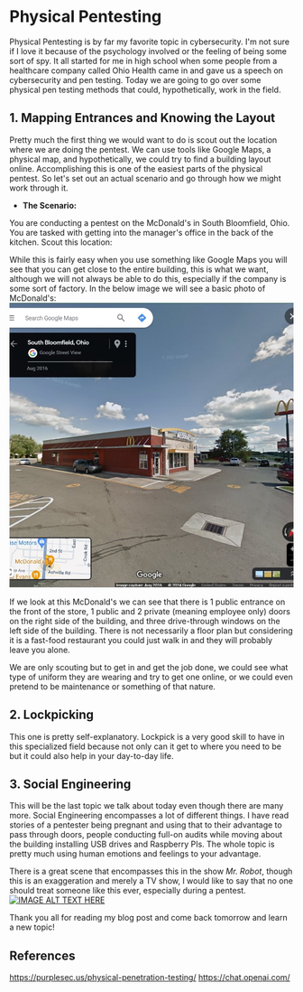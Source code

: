 # Physical Pentesting

Physical Pentesting is by far my favorite topic in cybersecurity. I'm not sure if I love it because of the psychology involved or the feeling of being some sort of spy. It all started for me in high school when some people from a healthcare company called Ohio Health came in and gave us a speech on cybersecurity and pen testing. Today we are going to go over some physical pen testing methods that could, hypothetically, work in the field.

## 1. Mapping Entrances and Knowing the Layout
Pretty much the first thing we would want to do is scout out the location where we are doing the pentest. We can use tools like Google Maps, a physical map, and hypothetically, we could try to find a building layout online. Accomplishing this is one of the easiest parts of the physical pentest. So let's set out an actual scenario and go through how we might work through it.
- **The Scenario:**




You are conducting a pentest on the McDonald's in South Bloomfield, Ohio. You are tasked with getting into the manager's office in the back of the kitchen. Scout this location:

While this is fairly easy when you use something like Google Maps you will see that you can get close to the entire building, this is what we want, although we will not always be able to do this, especially if the company is some sort of factory. 
In the below image we will see a basic photo of McDonald's:
![McDonald's Photo from Google Maps](images/mcdpentestimg.jpg)


If we look at this McDonald's we can see that there is 1 public entrance on the front of the store, 1 public and 2 private (meaning employee only) doors on the right side of the building, and three drive-through windows on the left side of the building. There is not necessarily a floor plan but considering it is a fast-food restaurant you could just walk in and they will probably leave you alone.

We are only scouting but to get in and get the job done, we could see what type of uniform they are wearing and try to get one online, or we could even pretend to be maintenance or something of that nature.

## 2. Lockpicking
This one is pretty self-explanatory. Lockpick is a very good skill to have in this specialized field because not only can it get to where you need to be but it could also help in your day-to-day life. 

## 3. Social Engineering 
This will be the last topic we talk about today even though there are many more. Social Engineering encompasses a lot of different things. I have read stories of a pentester being pregnant and using that to their advantage to pass through doors, people conducting full-on audits while moving about the building installing USB drives and Raspberry PIs. The whole topic is pretty much using human emotions and feelings to your advantage. 

There is a great scene that encompasses this in the show *Mr. Robot*, though this is an exaggeration and merely a TV show, I would like to say that no one should treat someone like this ever, especially during a pentest. 
[![IMAGE ALT TEXT HERE](https://img.youtube.com/vi/vSYSJTt_Cto/0.jpg)](https://www.youtube.com/watch?v=vSYSJTt_Cto)

Thank you all for reading my blog post and come back tomorrow and learn a new topic!

## References
https://purplesec.us/physical-penetration-testing/
https://chat.openai.com/
